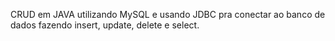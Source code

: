 CRUD em JAVA utilizando MySQL e usando JDBC pra conectar ao banco de dados fazendo insert, update, delete e select.
